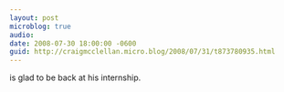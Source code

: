 ```yaml
---
layout: post
microblog: true
audio: 
date: 2008-07-30 18:00:00 -0600
guid: http://craigmcclellan.micro.blog/2008/07/31/t873780935.html
---
```

is glad to be back at his internship.
